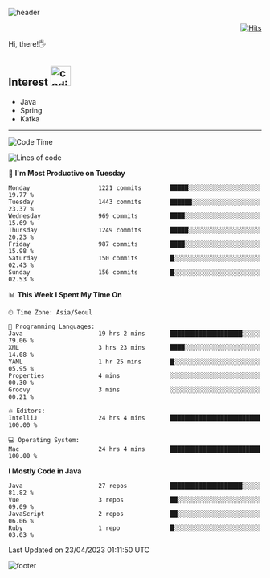 ![header](https://capsule-render.vercel.app/api?type=soft&color=gradient&text=%20%20Jeff%20%20&fontAlign=30&fontSize=30&textBg=true&desc=Backend%20Developer&descAlign=60&descAlignY=50&&descSize=30)

<div align=right>
  
[![Hits](https://hits.seeyoufarm.com/api/count/incr/badge.svg?url=https%3A%2F%2Fgithub.com%2Fjeff-seyong)](https://hits.seeyoufarm.com)

</div>


Hi, there!🖐

## Interest <img src="https://media.giphy.com/media/bx3Cvt88j7PtM4SOaS/giphy.gif" alt="coding" width="40px" />

- Java
- Spring
- Kafka

---

<!--START_SECTION:waka-->
![Code Time](http://img.shields.io/badge/Code%20Time-446%20hrs%2038%20mins-blue)

![Lines of code](https://img.shields.io/badge/From%20Hello%20World%20I%27ve%20Written-682.4%20thousand%20lines%20of%20code-blue)

📅 **I'm Most Productive on Tuesday** 

```text
Monday                   1221 commits        █████░░░░░░░░░░░░░░░░░░░░   19.77 % 
Tuesday                  1443 commits        ██████░░░░░░░░░░░░░░░░░░░   23.37 % 
Wednesday                969 commits         ████░░░░░░░░░░░░░░░░░░░░░   15.69 % 
Thursday                 1249 commits        █████░░░░░░░░░░░░░░░░░░░░   20.23 % 
Friday                   987 commits         ████░░░░░░░░░░░░░░░░░░░░░   15.98 % 
Saturday                 150 commits         █░░░░░░░░░░░░░░░░░░░░░░░░   02.43 % 
Sunday                   156 commits         █░░░░░░░░░░░░░░░░░░░░░░░░   02.53 % 
```


📊 **This Week I Spent My Time On** 

```text
🕑︎ Time Zone: Asia/Seoul

💬 Programming Languages: 
Java                     19 hrs 2 mins       ████████████████████░░░░░   79.06 % 
XML                      3 hrs 23 mins       ████░░░░░░░░░░░░░░░░░░░░░   14.08 % 
YAML                     1 hr 25 mins        █░░░░░░░░░░░░░░░░░░░░░░░░   05.95 % 
Properties               4 mins              ░░░░░░░░░░░░░░░░░░░░░░░░░   00.30 % 
Groovy                   3 mins              ░░░░░░░░░░░░░░░░░░░░░░░░░   00.21 % 

🔥 Editors: 
IntelliJ                 24 hrs 4 mins       █████████████████████████   100.00 % 

💻 Operating System: 
Mac                      24 hrs 4 mins       █████████████████████████   100.00 % 
```

**I Mostly Code in Java** 

```text
Java                     27 repos            ████████████████████░░░░░   81.82 % 
Vue                      3 repos             ██░░░░░░░░░░░░░░░░░░░░░░░   09.09 % 
JavaScript               2 repos             ██░░░░░░░░░░░░░░░░░░░░░░░   06.06 % 
Ruby                     1 repo              █░░░░░░░░░░░░░░░░░░░░░░░░   03.03 % 
```




 Last Updated on 23/04/2023 01:11:50 UTC
<!--END_SECTION:waka-->

<!--

<div align=center>
  
[![Gmail Badge](https://img.shields.io/badge/Gmail-d14836?style=flat&logo=Gmail&logoColor=white&link=mailto:sedragon.kim@gmail.com)](mailto:sedragon.kim@gmail.com) 

</div>

-->


![footer](https://capsule-render.vercel.app/api?type=waving&color=gradient&height=300&section=footer&animation=twinkling&reversal=true)

